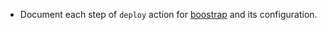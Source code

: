 
* Document each step of `deploy` action for [boostrap][1] and
  its configuration.

[1]: docs/bootstrapping.md

